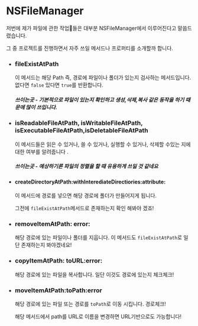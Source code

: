# NSFileManager



저번에 제가 파일에 관한 작업들은 대부분 NSFileManager에서 이루어진다고 말씀드렸습니다.

그 중 프로젝트를 진행하면서 자주 쓰일 메서드나 프로퍼티를 소개할까 합니다.



- ### fileExistAtPath

  이 메서드는 해당 Path 즉, 경로에 파일이나 폴더가 있는지 검사하는 메서드입니다. 없다면 `false` 있다면 `true`를 반환합니다.

  ##### 쓰이는곳 - 기본적으로 파일이 있는지 확인하고 생성,삭제,복사 같은 동작을 하기 때문에 많이 쓰입니다.

- ### isReadableFileAtPath, isWritableFileAtPath, isExecutableFileAtPath,isDeletableFileAtPath

  이 메서드들은 읽은 수 있거나, 쓸 수 있거나, 실행할 수 있거나, 삭제할 수있는 지에 대한 여부를 알려줍니다 .

  ##### 쓰이는곳 - 예상하기론 파일의 정렬을 할 때 유용하게 쓰일 것 같네요

- #### createDirectoryAtPath:withInterediateDirectiories:attribute:

  이 메서드에 경로를 넣으면 해당 경로에 폴더가 만들어지게 됩니다.

  그전에 `fileExistAtPath`메서드로 존재하는지 확인 해봐야 겠죠!

- ### removeItemAtPath: error:

  해당 경로에 있는 파일이나 폴더를 지웁니다. 이 메서드도 `fileExistAtPath`로 일단 존재하는지 봐야겠네요!

- ### copyItemAtPath: toURL:error:

  해당 경로에 있는 파일을 복사합니다.  일단 이것도 경로에 있는지 체크체크!

- ### moveItemAtPath:toPath:error

   해당 경로에 있는 파일 또는 경로를   `toPath`로  이동 시킵니다. 경로체크! 



  해당 메서드에서 path를 URL로 이름을 변경하면 URL기반으로도 가능합니다!
